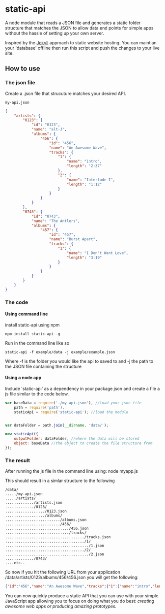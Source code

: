 static-api
==========

A node module that reads a JSON file and generates a static folder structure that matches 
the JSON to allow data end points for simple apps without the hassle of setting up your own server.

Inspired by the [Jekyll](http://jekyllrb.com/) approach to static website hosting. You can maintian your 
'database' offline then run this script and push the changes to your live site.

## How to use

### The json file

Create a .json file that strucuture matches your desired API.

`my-api.json`

````json
{
    "artists": {
        "0123": {
            "id": "0123",
            "name": "alt-J",
            "albums": {
                "456": {
                    "id": "456",
                    "name": "An Awesome Wave",
                    "tracks": {
                        "1": {
                            "name": "intro",
                            "length": "2:37"
                        },
                        "2": {
                            "name": "Interlude I",
                            "length": "1:12"
                        }
                    }
                }
            }
        },
        "0743": {
            "id": "0743",
            "name": "The Antlers",
            "albums": {
                "457": {
                    "id": "457",
                    "name": "Burst Apart",
                    "tracks": {
                        "1": {
                            "name": "I Don't Want Love",
                            "length": "3:19"
                        }
                    }
                }
            }
        }
    }
}
````
### The code

#### Using command line

install static-api using npm

````
npm install static-api -g
````
Run in the command line like so
````
static-api -f example/data -j example/example.json
````

Where -f is the folder you would like the api to saved to and -j the path to the JSON file containing the structure

#### Using a node app

Include 'static-api' as a dependency in your package.json and create a 
file a js file similar to the code below. 

````js
var baseData = require('./my-api.json'), //load your json file
    path = require('path'), 
    staticApi = require('static-api'); //load the module


var dataFolder = path.join(__dirname, 'data/');

new staticApi({
    outputFolder: dataFolder, //where the data will be stored
    object: baseData //the object to create the file structure from
});
````

### The result

After running the js file in the command line using: node myapp.js

This should result in a simlar structure to the following
````
/data/
...../my-api.json
...../artists/
............./artists.json
............./0123/
................../0123.json
................../albums/
........................./albums.json
........................./456/
............................./456.json
............................./tracks/
..................................../tracks.json
..................................../1/
....................................../1.json
..................................../2/
....................................../2.json
............./0743/
....etc..
````    

So now if you hit the following URL from your application /data/artists/0123/albums/456/456.json you will get the following:
````json
{"id":"456","name":"An Awesome Wave","tracks":{"1":{"name":"intro","length":"2:37"},"2":{"name":"Interlude I","length":"1:12"}}}
````

You can now quickly produce a static API that you can use with your simple JavaScript app allowing you 
to focus on doing what you do best: *creating awesome web apps or producing amazing prototypes.*
